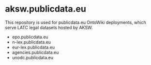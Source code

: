 # aksw.publicdata.eu

This repository is used for publicdata.eu OntoWiki deployments, which serve LATC legal datasets hosted by AKSW.

- epo.publicdata.eu
- n-lex.publicdata.eu
- eur-lex.publicdata.eu
- agencies.publicdata.eu
- unodc.publicdata.eu